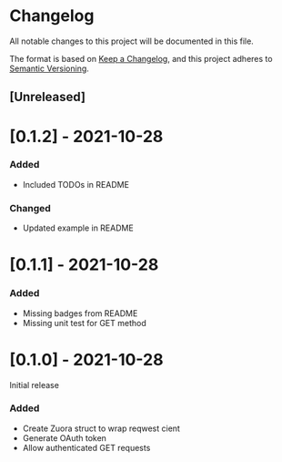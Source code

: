 # Changelog

All notable changes to this project will be documented in this file.

The format is based on [Keep a Changelog](https://keepachangelog.com/en/1.0.0/),
and this project adheres to [Semantic Versioning](https://semver.org/spec/v2.0.0.html).

## [Unreleased]

# [0.1.2] -  2021-10-28

### Added

- Included TODOs in README

### Changed

- Updated example in README

# [0.1.1] -  2021-10-28

### Added

- Missing badges from README
- Missing unit test for GET method

# [0.1.0] -  2021-10-28

Initial release

### Added

- Create Zuora struct to wrap reqwest cient
- Generate OAuth token
- Allow authenticated GET requests 
